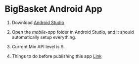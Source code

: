 BigBasket Android App
==========

1. Download [Android Studio](https://developer.android.com/sdk/installing/studio.html)

2. Open the *mobile-app* folder in Android Studio, and it should automatically setup everything.

3. Current Min API level is 9.

4. Things to do before publishing this app [Link](https://github.com/codepath/android_guides/wiki/Publishing-to-the-Play-Store---Android-Studio-users)